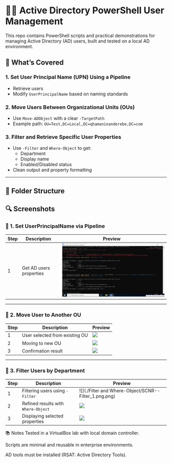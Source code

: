 # 🧑‍💼 Active Directory PowerShell User Management

This repo contains PowerShell scripts and practical demonstrations for managing Active Directory (AD) users, built and tested on a local AD environment.

## 🔧 What’s Covered

### 1. Set User Principal Name (UPN) Using a Pipeline
- Retrieve users
- Modify `UserPrincipalName` based on naming standards

### 2. Move Users Between Organizational Units (OUs)
- Use `Move-ADObject` with a clear `-TargetPath`
- Example path: `OU=Test,DC=Local,DC=qhamaninanderebe,DC=com`

### 3. Filter and Retrieve Specific User Properties
- Use `-Filter` and `Where-Object` to get:
  - Department
  - Display name
  - Enabled/Disabled status
- Clean output and property formatting

---

## 📁 Folder Structure

## 🔍 Screenshots

### 🔹 1. Set UserPrincipalName via Pipeline
| Step | Description | Preview |
|------|-------------|---------|
| 1 | Get AD users properties | ![](./User_Properties/SCNR__Prop.png) |

---

### 🔹 2. Move User to Another OU
| Step | Description | Preview |
|------|-------------|---------|
| 1 | User selected from existing OU | ![](./screenshots/move-user-ou/move-step1.png) |
| 2 | Moving to new OU | ![](./screenshots/move-user-ou/move-step2.png) |
| 3 | Confirmation result | ![](./screenshots/move-user-ou/move-result.png) |

---

### 🔹 3. Filter Users by Department
| Step | Description | Preview |
|------|-------------|---------|
| 1 | Filtering users using `-Filter` | ![](./Filter and Where-Object/SCNR--Filter_1.png.png) |
| 2 | Refined results with `Where-Object` | ![](./screenshots/filter-users/filter-step2.png) |
| 3 | Displaying selected properties | ![](./screenshots/filter-users/filter-result.png) |























📚 Notes
Tested in a VirtualBox lab with local domain controller.

Scripts are minimal and reusable in enterprise environments.

AD tools must be installed (RSAT: Active Directory Tools).

